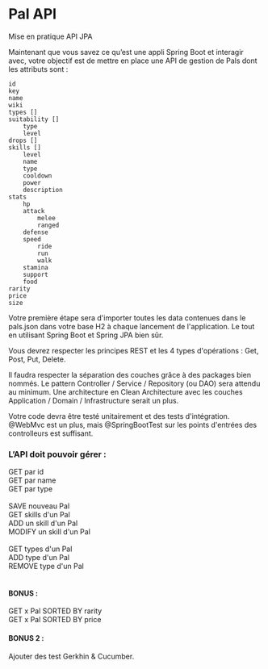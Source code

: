 # Pal API

Mise en pratique API JPA

Maintenant que vous savez ce qu’est une appli Spring Boot et interagir avec, votre objectif est de mettre en place une API de gestion de Pals dont les attributs sont :

```
id
key
name
wiki
types []
suitability []
	type
	level
drops []
skills []
	level
	name
	type
	cooldown
	power
	description
stats
	hp
	attack
		melee
		ranged
	defense
	speed
		ride
		run
		walk
	stamina
	support
	food
rarity
price
size
```

Votre première étape sera d'importer toutes les data contenues dans le pals.json dans votre base H2 à chaque lancement de l'application.
Le tout en utilisant Spring Boot et Spring JPA bien sûr.

Vous devrez respecter les principes REST et les 4 types d'opérations : Get, Post, Put, Delete.

Il faudra respecter la séparation des couches grâce à des packages bien nommés.
Le pattern Controller / Service / Repository (ou DAO) sera attendu au minimum.
Une architecture en Clean Architecture avec les couches Application / Domain / Infrastructure serait un plus.

Votre code devra être testé unitairement et des tests d'intégration.
@WebMvc est un plus, mais @SpringBootTest sur les points d'entrées des controlleurs est suffisant. 

### L’API doit pouvoir gérer :

GET par id<br>
GET par name<br>
GET par type<br>
<br>
SAVE nouveau Pal<br>
GET skills d'un Pal<br>
ADD un skill d'un Pal<br>
MODIFY un skill d'un Pal<br>
<br>
GET types d'un Pal<br>
ADD type d'un Pal<br>
REMOVE type d'un Pal<br>
<br>
#### BONUS :
GET x Pal SORTED BY rarity<br>
GET x Pal SORTED BY price<br>

#### BONUS 2 :
Ajouter des test Gerkhin & Cucumber.
